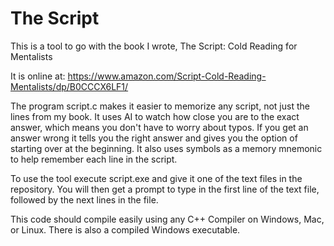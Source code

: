 # The Script

This is a tool to go with the book I wrote, The Script: Cold Reading for Mentalists

It is online at: 
https://www.amazon.com/Script-Cold-Reading-Mentalists/dp/B0CCCX6LF1/

The program script.c makes it easier to memorize any script, not just the lines from my book.  It uses AI to watch how close you are to the exact answer, which means you don't have to worry about typos.  If you get an answer wrong it tells you the right answer and gives you the option of starting over at the beginning. It also uses symbols as a memory mnemonic to help remember each line in the script.

To use the tool execute script.exe and give it one of the text files in the repository. You will then get a prompt to type in the first line of the text file, followed by the next lines in the file.

This code should compile easily using any C++ Compiler on Windows, Mac, or Linux. There is also a compiled Windows executable.
